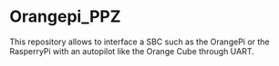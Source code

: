# Orangepi_PPZ
This repository allows to interface a SBC such as the OrangePi or the RasperryPi with an autopilot like the Orange Cube through UART. 
